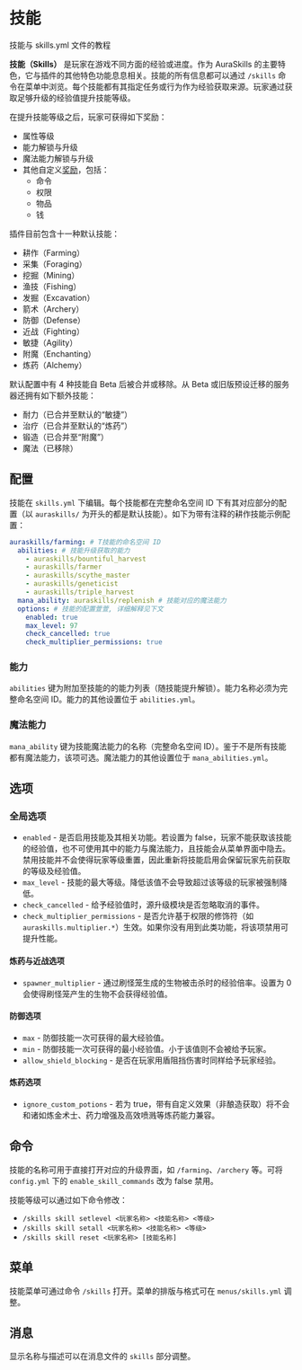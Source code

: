 # 技能

技能与 skills.yml 文件的教程

**技能（Skills）** 是玩家在游戏不同方面的经验或进度。作为 AuraSkills 的主要特色，它与插件的其他特色功能息息相关。技能的所有信息都可以通过 `/skills` 命令在菜单中浏览。每个技能都有其指定任务或行为作为经验获取来源。玩家通过获取足够升级的经验值提升技能等级。

在提升技能等级之后，玩家可获得如下奖励：

* 属性等级
* 能力解锁与升级
* 魔法能力解锁与升级
* 其他自定义[奖励](rewards.md)，包括：
  * 命令
  * 权限
  * 物品
  * 钱

插件目前包含十一种默认技能：

* 耕作（Farming）
* 采集（Foraging）
* 挖掘（Mining）
* 渔技（Fishing）
* 发掘（Excavation）
* 箭术（Archery）
* 防御（Defense）
* 近战（Fighting）
* 敏捷（Agility）
* 附魔（Enchanting）
* 炼药（Alchemy）

默认配置中有 4 种技能自 Beta 后被合并或移除。从 Beta 或旧版预设迁移的服务器还拥有如下额外技能：

* 耐力（已合并至默认的“敏捷”）
* 治疗（已合并至默认的“炼药”）
* 锻造（已合并至“附魔”）
* 魔法（已移除）

## 配置

技能在 `skills.yml` 下编辑。每个技能都在完整命名空间 ID 下有其对应部分的配置（以 `auraskills/` 为开头的都是默认技能）。如下为带有注释的耕作技能示例配置：

``` YAML [skills.auraskills/farming.yml]
auraskills/farming: # T技能的命名空间 ID
  abilities: # 技能升级获取的能力
    - auraskills/bountiful_harvest
    - auraskills/farmer
    - auraskills/scythe_master
    - auraskills/geneticist
    - auraskills/triple_harvest
  mana_ability: auraskills/replenish # 技能对应的魔法能力
  options: # 技能的配置萱萱, 详细解释见下文
    enabled: true
    max_level: 97
    check_cancelled: true
    check_multiplier_permissions: true
```

### 能力

`abilities` 键为附加至技能的的能力列表（随技能提升解锁）。能力名称必须为完整命名空间 ID。能力的其他设置位于 `abilities.yml`。

### 魔法能力

`mana_ability` 键为技能魔法能力的名称（完整命名空间 ID）。鉴于不是所有技能都有魔法能力，该项可选。魔法能力的其他设置位于 `mana_abilities.yml`。

## 选项

### 全局选项

* `enabled` - 是否启用技能及其相关功能。若设置为 false，玩家不能获取该技能的经验值，也不可使用其中的能力与魔法能力，且技能会从菜单界面中隐去。禁用技能并不会使得玩家等级重置，因此重新将技能启用会保留玩家先前获取的等级及经验值。
* `max_level` - 技能的最大等级。降低该值不会导致超过该等级的玩家被强制降低。
* `check_cancelled` - 给予经验值时，源升级模块是否忽略取消的事件。
* `check_multiplier_permissions` - 是否允许基于权限的修饰符（如 `auraskills.multiplier.*`）生效。如果你没有用到此类功能，将该项禁用可提升性能。

#### 炼药与近战选项

* `spawner_multiplier` - 通过刷怪笼生成的生物被击杀时的经验倍率。设置为 0 会使得刷怪笼产生的生物不会获得经验值。

#### 防御选项

* `max` - 防御技能一次可获得的最大经验值。
* `min` - 防御技能一次可获得的最小经验值。小于该值则不会被给予玩家。
* `allow_shield_blocking` - 是否在玩家用盾阻挡伤害时同样给予玩家经验。

#### 炼药选项

* `ignore_custom_potions` - 若为 true，带有自定义效果（非酿造获取）将不会和诸如炼金术士、药力增强及高效喷溅等炼药能力兼容。

## 命令

技能的名称可用于直接打开对应的升级界面，如 `/farming`、`/archery` 等。可将 `config.yml` 下的 `enable_skill_commands` 改为 false 禁用。

技能等级可以通过如下命令修改：

* `/skills skill setlevel <玩家名称> <技能名称> <等级>`
* `/skills skill setall <玩家名称> <技能名称> <等级>`
* `/skills skill reset <玩家名称> [技能名称]`

## 菜单

技能菜单可通过命令 `/skills` 打开。菜单的排版与格式可在 `menus/skills.yml` 调整。

## 消息

显示名称与描述可以在消息文件的 `skills` 部分调整。